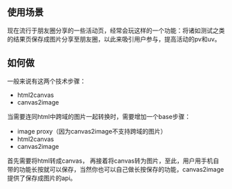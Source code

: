 ## 使用场景

现在流行于朋友圈分享的一些活动页，经常会玩这样的一个功能：将诸如测试之类的结果页保存成图片分享至朋友圈，以此来吸引用户参与，提高活动的pv和uv。

## 如何做

一般来说有这两个技术步骤：
- html2canvas
- canvas2image

当需要连同html中跨域的图片一起转换时，需要增加一个base步骤：
- image proxy（因为canvas2image不支持跨域的图片）
- html2canvas
- canvas2image

首先需要将html转成canvas， 再接着将canvas转为图片，至此，用户用手机自带的功能长按就可以保存，当然你也可以自己做长按保存的功能，canvas2image 提供了保存成图片的api。